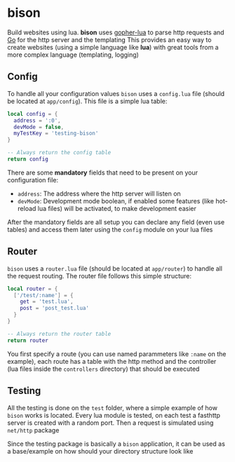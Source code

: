 # bison

Build websites using lua. 
**bison** uses [gopher-lua](https://github.com/tul/gopher-lua) to parse http requests and [Go](https://golang.org/) for the http server and the templating
This provides an easy way to create websites (using a simple language like **lua**) with great tools from a more complex language (templating, logging)

## Config

To handle all your configuration values `bison` uses a `config.lua` file (should be located at `app/config`). This file is a simple lua table:

```lua
local config = {
  address = ':0',
  devMode = false,
  myTestKey = 'testing-bison'
}

-- Always return the config table
return config
```
There are some **mandatory** fields that need to be present on your configuration file:

- `address`: The address where the http server will listen on
- `devMode`: Development mode boolean, if enabled some features (like hot-reload lua files) will be activated, to make development easier

After the mandatory fields are all setup you can declare any field (even use tables) and access them later using the `config` module 
on your lua files

## Router

`bison` uses a `router.lua` file (should be located at `app/router`) to handle all the request routing. The router file follows this simple structure:

```lua
local router = {
  ['/test/:name'] = {
    get = 'test.lua',
    post = 'post_test.lua'
  }
}

-- Always return the router table
return router
```

You first specify a route (you can use named parammeters like `:name` on the example), 
each route has a table with the http method and the controller (lua files inside the `controllers` directory)
that should be executed

## Testing

All the testing is done on the `test` folder, where a simple example of how `bison` works is located. Every lua module is tested, on each test a fasthttp server is created with a random port.
Then a request is simulated using `net/http` package

Since the testing package is basically a `bison` application, it can be used as a base/example on how should your directory structure look like
